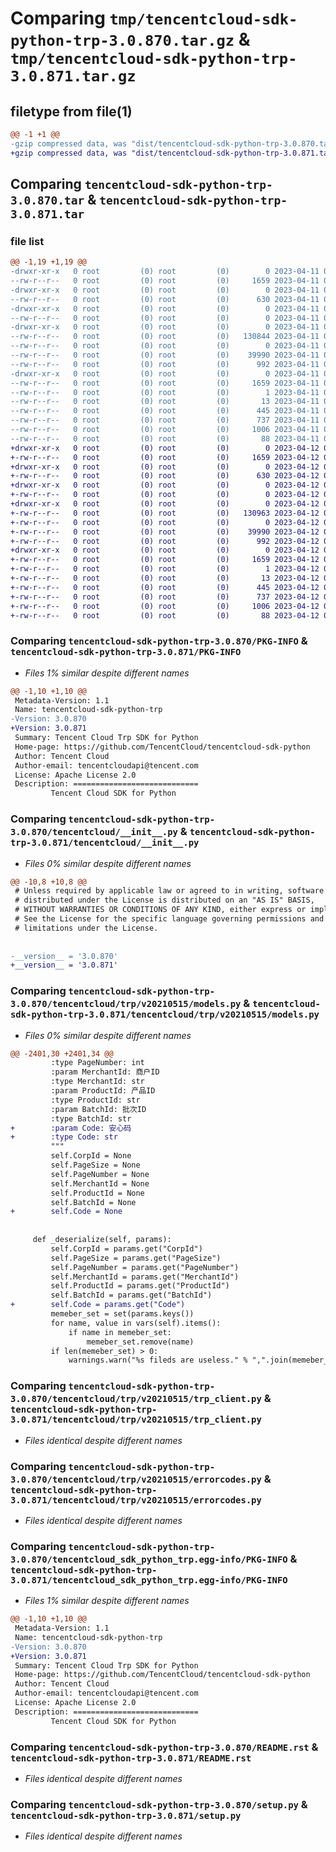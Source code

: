 # Comparing `tmp/tencentcloud-sdk-python-trp-3.0.870.tar.gz` & `tmp/tencentcloud-sdk-python-trp-3.0.871.tar.gz`

## filetype from file(1)

```diff
@@ -1 +1 @@
-gzip compressed data, was "dist/tencentcloud-sdk-python-trp-3.0.870.tar", last modified: Tue Apr 11 03:57:39 2023, max compression
+gzip compressed data, was "dist/tencentcloud-sdk-python-trp-3.0.871.tar", last modified: Wed Apr 12 00:45:16 2023, max compression
```

## Comparing `tencentcloud-sdk-python-trp-3.0.870.tar` & `tencentcloud-sdk-python-trp-3.0.871.tar`

### file list

```diff
@@ -1,19 +1,19 @@
-drwxr-xr-x   0 root         (0) root         (0)        0 2023-04-11 03:57:39.000000 tencentcloud-sdk-python-trp-3.0.870/
--rw-r--r--   0 root         (0) root         (0)     1659 2023-04-11 03:57:39.000000 tencentcloud-sdk-python-trp-3.0.870/PKG-INFO
-drwxr-xr-x   0 root         (0) root         (0)        0 2023-04-11 03:57:39.000000 tencentcloud-sdk-python-trp-3.0.870/tencentcloud/
--rw-r--r--   0 root         (0) root         (0)      630 2023-04-11 03:57:39.000000 tencentcloud-sdk-python-trp-3.0.870/tencentcloud/__init__.py
-drwxr-xr-x   0 root         (0) root         (0)        0 2023-04-11 03:57:39.000000 tencentcloud-sdk-python-trp-3.0.870/tencentcloud/trp/
--rw-r--r--   0 root         (0) root         (0)        0 2023-04-11 03:57:39.000000 tencentcloud-sdk-python-trp-3.0.870/tencentcloud/trp/__init__.py
-drwxr-xr-x   0 root         (0) root         (0)        0 2023-04-11 03:57:39.000000 tencentcloud-sdk-python-trp-3.0.870/tencentcloud/trp/v20210515/
--rw-r--r--   0 root         (0) root         (0)   130844 2023-04-11 03:57:39.000000 tencentcloud-sdk-python-trp-3.0.870/tencentcloud/trp/v20210515/models.py
--rw-r--r--   0 root         (0) root         (0)        0 2023-04-11 03:57:39.000000 tencentcloud-sdk-python-trp-3.0.870/tencentcloud/trp/v20210515/__init__.py
--rw-r--r--   0 root         (0) root         (0)    39990 2023-04-11 03:57:39.000000 tencentcloud-sdk-python-trp-3.0.870/tencentcloud/trp/v20210515/trp_client.py
--rw-r--r--   0 root         (0) root         (0)      992 2023-04-11 03:57:39.000000 tencentcloud-sdk-python-trp-3.0.870/tencentcloud/trp/v20210515/errorcodes.py
-drwxr-xr-x   0 root         (0) root         (0)        0 2023-04-11 03:57:39.000000 tencentcloud-sdk-python-trp-3.0.870/tencentcloud_sdk_python_trp.egg-info/
--rw-r--r--   0 root         (0) root         (0)     1659 2023-04-11 03:57:39.000000 tencentcloud-sdk-python-trp-3.0.870/tencentcloud_sdk_python_trp.egg-info/PKG-INFO
--rw-r--r--   0 root         (0) root         (0)        1 2023-04-11 03:57:39.000000 tencentcloud-sdk-python-trp-3.0.870/tencentcloud_sdk_python_trp.egg-info/dependency_links.txt
--rw-r--r--   0 root         (0) root         (0)       13 2023-04-11 03:57:39.000000 tencentcloud-sdk-python-trp-3.0.870/tencentcloud_sdk_python_trp.egg-info/top_level.txt
--rw-r--r--   0 root         (0) root         (0)      445 2023-04-11 03:57:39.000000 tencentcloud-sdk-python-trp-3.0.870/tencentcloud_sdk_python_trp.egg-info/SOURCES.txt
--rw-r--r--   0 root         (0) root         (0)      737 2023-04-11 03:57:39.000000 tencentcloud-sdk-python-trp-3.0.870/README.rst
--rw-r--r--   0 root         (0) root         (0)     1006 2023-04-11 03:57:39.000000 tencentcloud-sdk-python-trp-3.0.870/setup.py
--rw-r--r--   0 root         (0) root         (0)       88 2023-04-11 03:57:39.000000 tencentcloud-sdk-python-trp-3.0.870/setup.cfg
+drwxr-xr-x   0 root         (0) root         (0)        0 2023-04-12 00:45:16.000000 tencentcloud-sdk-python-trp-3.0.871/
+-rw-r--r--   0 root         (0) root         (0)     1659 2023-04-12 00:45:16.000000 tencentcloud-sdk-python-trp-3.0.871/PKG-INFO
+drwxr-xr-x   0 root         (0) root         (0)        0 2023-04-12 00:45:16.000000 tencentcloud-sdk-python-trp-3.0.871/tencentcloud/
+-rw-r--r--   0 root         (0) root         (0)      630 2023-04-12 00:45:15.000000 tencentcloud-sdk-python-trp-3.0.871/tencentcloud/__init__.py
+drwxr-xr-x   0 root         (0) root         (0)        0 2023-04-12 00:45:16.000000 tencentcloud-sdk-python-trp-3.0.871/tencentcloud/trp/
+-rw-r--r--   0 root         (0) root         (0)        0 2023-04-12 00:45:15.000000 tencentcloud-sdk-python-trp-3.0.871/tencentcloud/trp/__init__.py
+drwxr-xr-x   0 root         (0) root         (0)        0 2023-04-12 00:45:16.000000 tencentcloud-sdk-python-trp-3.0.871/tencentcloud/trp/v20210515/
+-rw-r--r--   0 root         (0) root         (0)   130963 2023-04-12 00:45:15.000000 tencentcloud-sdk-python-trp-3.0.871/tencentcloud/trp/v20210515/models.py
+-rw-r--r--   0 root         (0) root         (0)        0 2023-04-12 00:45:15.000000 tencentcloud-sdk-python-trp-3.0.871/tencentcloud/trp/v20210515/__init__.py
+-rw-r--r--   0 root         (0) root         (0)    39990 2023-04-12 00:45:15.000000 tencentcloud-sdk-python-trp-3.0.871/tencentcloud/trp/v20210515/trp_client.py
+-rw-r--r--   0 root         (0) root         (0)      992 2023-04-12 00:45:15.000000 tencentcloud-sdk-python-trp-3.0.871/tencentcloud/trp/v20210515/errorcodes.py
+drwxr-xr-x   0 root         (0) root         (0)        0 2023-04-12 00:45:16.000000 tencentcloud-sdk-python-trp-3.0.871/tencentcloud_sdk_python_trp.egg-info/
+-rw-r--r--   0 root         (0) root         (0)     1659 2023-04-12 00:45:15.000000 tencentcloud-sdk-python-trp-3.0.871/tencentcloud_sdk_python_trp.egg-info/PKG-INFO
+-rw-r--r--   0 root         (0) root         (0)        1 2023-04-12 00:45:15.000000 tencentcloud-sdk-python-trp-3.0.871/tencentcloud_sdk_python_trp.egg-info/dependency_links.txt
+-rw-r--r--   0 root         (0) root         (0)       13 2023-04-12 00:45:15.000000 tencentcloud-sdk-python-trp-3.0.871/tencentcloud_sdk_python_trp.egg-info/top_level.txt
+-rw-r--r--   0 root         (0) root         (0)      445 2023-04-12 00:45:16.000000 tencentcloud-sdk-python-trp-3.0.871/tencentcloud_sdk_python_trp.egg-info/SOURCES.txt
+-rw-r--r--   0 root         (0) root         (0)      737 2023-04-12 00:45:15.000000 tencentcloud-sdk-python-trp-3.0.871/README.rst
+-rw-r--r--   0 root         (0) root         (0)     1006 2023-04-12 00:45:15.000000 tencentcloud-sdk-python-trp-3.0.871/setup.py
+-rw-r--r--   0 root         (0) root         (0)       88 2023-04-12 00:45:16.000000 tencentcloud-sdk-python-trp-3.0.871/setup.cfg
```

### Comparing `tencentcloud-sdk-python-trp-3.0.870/PKG-INFO` & `tencentcloud-sdk-python-trp-3.0.871/PKG-INFO`

 * *Files 1% similar despite different names*

```diff
@@ -1,10 +1,10 @@
 Metadata-Version: 1.1
 Name: tencentcloud-sdk-python-trp
-Version: 3.0.870
+Version: 3.0.871
 Summary: Tencent Cloud Trp SDK for Python
 Home-page: https://github.com/TencentCloud/tencentcloud-sdk-python
 Author: Tencent Cloud
 Author-email: tencentcloudapi@tencent.com
 License: Apache License 2.0
 Description: ============================
         Tencent Cloud SDK for Python
```

### Comparing `tencentcloud-sdk-python-trp-3.0.870/tencentcloud/__init__.py` & `tencentcloud-sdk-python-trp-3.0.871/tencentcloud/__init__.py`

 * *Files 0% similar despite different names*

```diff
@@ -10,8 +10,8 @@
 # Unless required by applicable law or agreed to in writing, software
 # distributed under the License is distributed on an "AS IS" BASIS,
 # WITHOUT WARRANTIES OR CONDITIONS OF ANY KIND, either express or implied.
 # See the License for the specific language governing permissions and
 # limitations under the License.
 
 
-__version__ = '3.0.870'
+__version__ = '3.0.871'
```

### Comparing `tencentcloud-sdk-python-trp-3.0.870/tencentcloud/trp/v20210515/models.py` & `tencentcloud-sdk-python-trp-3.0.871/tencentcloud/trp/v20210515/models.py`

 * *Files 0% similar despite different names*

```diff
@@ -2401,30 +2401,34 @@
         :type PageNumber: int
         :param MerchantId: 商户ID
         :type MerchantId: str
         :param ProductId: 产品ID
         :type ProductId: str
         :param BatchId: 批次ID
         :type BatchId: str
+        :param Code: 安心码
+        :type Code: str
         """
         self.CorpId = None
         self.PageSize = None
         self.PageNumber = None
         self.MerchantId = None
         self.ProductId = None
         self.BatchId = None
+        self.Code = None
 
 
     def _deserialize(self, params):
         self.CorpId = params.get("CorpId")
         self.PageSize = params.get("PageSize")
         self.PageNumber = params.get("PageNumber")
         self.MerchantId = params.get("MerchantId")
         self.ProductId = params.get("ProductId")
         self.BatchId = params.get("BatchId")
+        self.Code = params.get("Code")
         memeber_set = set(params.keys())
         for name, value in vars(self).items():
             if name in memeber_set:
                 memeber_set.remove(name)
         if len(memeber_set) > 0:
             warnings.warn("%s fileds are useless." % ",".join(memeber_set))
```

### Comparing `tencentcloud-sdk-python-trp-3.0.870/tencentcloud/trp/v20210515/trp_client.py` & `tencentcloud-sdk-python-trp-3.0.871/tencentcloud/trp/v20210515/trp_client.py`

 * *Files identical despite different names*

### Comparing `tencentcloud-sdk-python-trp-3.0.870/tencentcloud/trp/v20210515/errorcodes.py` & `tencentcloud-sdk-python-trp-3.0.871/tencentcloud/trp/v20210515/errorcodes.py`

 * *Files identical despite different names*

### Comparing `tencentcloud-sdk-python-trp-3.0.870/tencentcloud_sdk_python_trp.egg-info/PKG-INFO` & `tencentcloud-sdk-python-trp-3.0.871/tencentcloud_sdk_python_trp.egg-info/PKG-INFO`

 * *Files 1% similar despite different names*

```diff
@@ -1,10 +1,10 @@
 Metadata-Version: 1.1
 Name: tencentcloud-sdk-python-trp
-Version: 3.0.870
+Version: 3.0.871
 Summary: Tencent Cloud Trp SDK for Python
 Home-page: https://github.com/TencentCloud/tencentcloud-sdk-python
 Author: Tencent Cloud
 Author-email: tencentcloudapi@tencent.com
 License: Apache License 2.0
 Description: ============================
         Tencent Cloud SDK for Python
```

### Comparing `tencentcloud-sdk-python-trp-3.0.870/README.rst` & `tencentcloud-sdk-python-trp-3.0.871/README.rst`

 * *Files identical despite different names*

### Comparing `tencentcloud-sdk-python-trp-3.0.870/setup.py` & `tencentcloud-sdk-python-trp-3.0.871/setup.py`

 * *Files identical despite different names*

